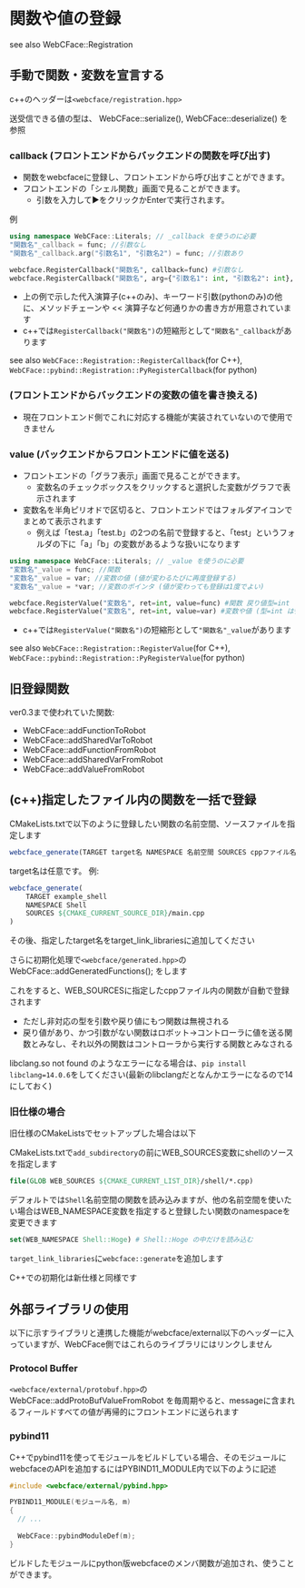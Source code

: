 # 関数や値の登録

see also WebCFace::Registration

## 手動で関数・変数を宣言する

c++のヘッダーは`<webcface/registration.hpp>`

送受信できる値の型は、 WebCFace::serialize(), WebCFace::deserialize() を参照

### callback (フロントエンドからバックエンドの関数を呼び出す)

* 関数をwebcfaceに登録し、フロントエンドから呼び出すことができます。
* フロントエンドの「シェル関数」画面で見ることができます。
  * 引数を入力して▶をクリックかEnterで実行されます。

例
```cpp
using namespace WebCFace::Literals; // _callback を使うのに必要
"関数名"_callback = func; //引数なし
"関数名"_callback.arg("引数名1", "引数名2") = func; //引数あり
```
```py
webcface.RegisterCallback("関数名", callback=func) #引数なし
webcface.RegisterCallback("関数名", arg={"引数名1": int, "引数名2": int}, callback=func) #引数あり
```

* 上の例で示した代入演算子(c++のみ)、キーワード引数(pythonのみ)の他に、メソッドチェーンや << 演算子など何通りかの書き方が用意されています
* c++では`RegisterCallback("関数名")`の短縮形として`"関数名"_callback`があります

see also `WebCFace::Registration::RegisterCallback`(for C++), `WebCFace::pybind::Registration::PyRegisterCallback`(for python)

### (フロントエンドからバックエンドの変数の値を書き換える)
* 現在フロントエンド側でこれに対応する機能が実装されていないので使用できません

### value (バックエンドからフロントエンドに値を送る)
* フロントエンドの「グラフ表示」画面で見ることができます。
  * 変数名のチェックボックスをクリックすると選択した変数がグラフで表示されます
* 変数名を半角ピリオドで区切ると、フロントエンドではフォルダアイコンでまとめて表示されます
  * 例えば「test.a」「test.b」の2つの名前で登録すると、「test」というフォルダの下に「a」「b」の変数があるような扱いになります

```cpp
using namespace WebCFace::Literals; // _value を使うのに必要
"変数名"_value = func; //関数
"変数名"_value = var; //変数の値 (値が変わるたびに再度登録する)
"変数名"_value = *var; //変数のポインタ (値が変わっても登録は1度でよい)
```
```py
webcface.RegisterValue("変数名", ret=int, value=func) #関数 戻り値型=int
webcface.RegisterValue("変数名", ret=int, value=var) #変数や値 (型=int は省略可)
```
* c++では`RegisterValue("関数名")`の短縮形として`"関数名"_value`があります

see also `WebCFace::Registration::RegisterValue`(for C++), `WebCFace::pybind::Registration::PyRegisterValue`(for python)

## 旧登録関数

ver0.3まで使われていた関数:

* WebCFace::addFunctionToRobot
* WebCFace::addSharedVarToRobot
* WebCFace::addFunctionFromRobot
* WebCFace::addSharedVarFromRobot
* WebCFace::addValueFromRobot

## (c++)指定したファイル内の関数を一括で登録

CMakeLists.txtで以下のように登録したい関数の名前空間、ソースファイルを指定します
```cmake
webcface_generate(TARGET target名 NAMESPACE 名前空間 SOURCES cppファイル名...)
```
target名は任意です。 例:
```cmake
webcface_generate(
    TARGET example_shell
    NAMESPACE Shell
    SOURCES ${CMAKE_CURRENT_SOURCE_DIR}/main.cpp
)
```

その後、指定したtarget名をtarget_link_librariesに追加してください


さらに初期化処理で`<webcface/generated.hpp>`の
WebCFace::addGeneratedFunctions();
をします

これをすると、WEB_SOURCESに指定したcppファイル内の関数が自動で登録されます
  * ただし非対応の型を引数や戻り値にもつ関数は無視される
  * 戻り値があり、かつ引数がない関数はロボット→コントローラに値を送る関数とみなし、それ以外の関数はコントローラから実行する関数とみなされる

libclang.so not found のようなエラーになる場合は、`pip install libclang=14.0.6`をしてください(最新のlibclangだとなんかエラーになるので14にしておく)

### 旧仕様の場合
旧仕様のCMakeListsでセットアップした場合は以下

CMakeLists.txtで`add_subdirectory`の前にWEB_SOURCES変数にshellのソースを指定します
```cmake
file(GLOB WEB_SOURCES ${CMAKE_CURRENT_LIST_DIR}/shell/*.cpp)
```

デフォルトでは`Shell`名前空間の関数を読み込みますが、他の名前空間を使いたい場合はWEB_NAMESPACE変数を指定すると登録したい関数のnamespaceを変更できます
```cmake
set(WEB_NAMESPACE Shell::Hoge) # Shell::Hoge の中だけを読み込む
```

`target_link_libraries`に`webcface::generate`を追加します

C++での初期化は新仕様と同様です

## 外部ライブラリの使用

以下に示すライブラリと連携した機能がwebcface/external以下のヘッダーに入っていますが、WebCFace側ではこれらのライブラリにはリンクしません

### Protocol Buffer

`<webcface/external/protobuf.hpp>`の
WebCFace::addProtoBufValueFromRobot
を毎周期やると、messageに含まれるフィールドすべての値が再帰的にフロントエンドに送られます

### pybind11

C++でpybind11を使ってモジュールをビルドしている場合、そのモジュールにwebcfaceのAPIを追加するにはPYBIND11_MODULE内で以下のように記述
```cpp
#include <webcface/external/pybind.hpp>

PYBIND11_MODULE(モジュール名, m)
{
  // ...
  
  WebCFace::pybindModuleDef(m);
}
```
ビルドしたモジュールにpython版webcfaceのメンバ関数が追加され、使うことができます。
